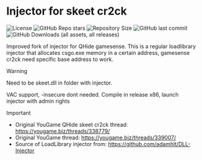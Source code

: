 # Injector for skeet cr2ck
![License](https://img.shields.io/github/license/cframe1337/skeetcr4ck-injector)
![GitHub Repo stars](https://img.shields.io/github/stars/cframe1337/skeetcr4ck-injector)
![Repository Size](https://img.shields.io/github/repo-size/cframe1337/skeetcr4ck-injector)
![GitHub last commit](https://img.shields.io/github/last-commit/cframe1337/skeetcr4ck-injector)
![GitHub Downloads (all assets, all releases)](https://img.shields.io/github/downloads/cframe1337/skeetcr4ck-injector/total)

Improved fork of injector for QHide gamesense.
This is a regular loadlibrary injector that allocates csgo.exe memory in a certain address, gamesense cr2ck need specific base address to work.

> [!WARNING]  
> Need to be skeet.dll in folder with injector.

VAC support, -insecure dont needed.
Compile in release x86, launch injector with admin rights

> [!IMPORTANT]  
> - Original YouGame QHide skeet cr2ck thread: https://yougame.biz/threads/338779/
> - Original YouGame thread: https://yougame.biz/threads/339007/
> - Source of LoadLibrary injector from: https://github.com/adamhlt/DLL-Injector
